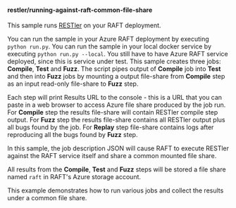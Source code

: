#### restler/running-against-raft-common-file-share

This sample runs [RESTler](https://github.com/microsoft/restler-fuzzer) on your RAFT deployment.

You can run the sample in your Azure RAFT deployment by executing `python run.py`. 
You can run the sample in your local docker service by executing `python run.py --local`. You still have to have Azure RAFT service deployed, since this is service under test.
This sample creates three jobs: **Compile**, **Test** and **Fuzz**. 
The script pipes output of **Compile** job into **Test** and then into **Fuzz** jobs by mounting a output file-share from **Compile** step as an input read-only file-share to **Fuzz** step. 

Each step will print Results URL to the console - this is a URL that you can paste in a web browser to access Azure file share produced by the job run. For **Compile** step the results file-share  will contain RESTler compile step output. For **Fuzz** step the results file-share contains all RESTler output plus all bugs found by the job. For **Replay** step file-share contains logs after reproducing all the bugs found by **Fuzz** step. 

In this sample, the job description JSON will cause RAFT to execute RESTler against the RAFT service itself and share a common mounted file share.

All results from the **Compile**, **Test** and **Fuzz** steps will be stored a file share named `raft` in RAFT's Azure storage account.

This example demonstrates how to run various jobs and collect the results under a common file share.  